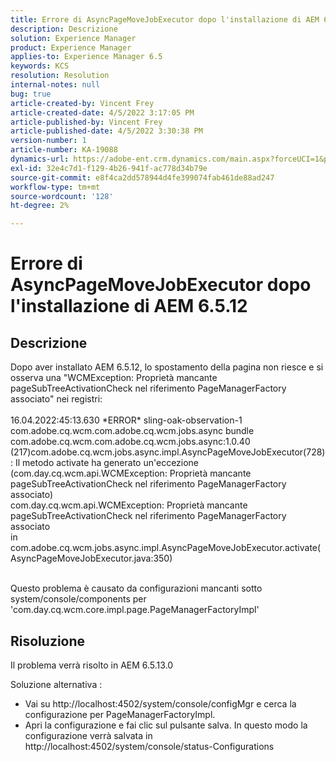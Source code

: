 ```yaml
---
title: Errore di AsyncPageMoveJobExecutor dopo l'installazione di AEM 6.5.12
description: Descrizione
solution: Experience Manager
product: Experience Manager
applies-to: Experience Manager 6.5
keywords: KCS
resolution: Resolution
internal-notes: null
bug: true
article-created-by: Vincent Frey
article-created-date: 4/5/2022 3:17:05 PM
article-published-by: Vincent Frey
article-published-date: 4/5/2022 3:30:38 PM
version-number: 1
article-number: KA-19088
dynamics-url: https://adobe-ent.crm.dynamics.com/main.aspx?forceUCI=1&pagetype=entityrecord&etn=knowledgearticle&id=a9c8686e-f3b4-ec11-983f-000d3a5d0d94
exl-id: 32e4c7d1-f129-4b26-941f-ac778d34b79e
source-git-commit: e8f4ca2dd578944d4fe399074fab461de88ad247
workflow-type: tm+mt
source-wordcount: '128'
ht-degree: 2%

---
```


# Errore di AsyncPageMoveJobExecutor dopo l&#39;installazione di AEM 6.5.12

## Descrizione


Dopo aver installato AEM 6.5.12, lo spostamento della pagina non riesce e si osserva una &quot;WCMException: Proprietà mancante pageSubTreeActivationCheck nel riferimento PageManagerFactory associato&quot; nei registri:
<br><br>16.04.2022:45:13.630 \*ERROR\* sling-oak-observation-1 com.adobe.cq.wcm.com.adobe.cq.wcm.jobs.async bundle com.adobe.cq.wcm.com.adobe.cq.wcm.jobs.async:1.0.40 (217)com.adobe.cq.wcm.jobs.async.impl.AsyncPageMoveJobExecutor(728) : Il metodo activate ha generato un&#39;eccezione (com.day.cq.wcm.api.WCMException: Proprietà mancante pageSubTreeActivationCheck nel riferimento PageManagerFactory associato)
<br>com.day.cq.wcm.api.WCMException: Proprietà mancante pageSubTreeActivationCheck nel riferimento PageManagerFactory associato
<br>in com.adobe.cq.wcm.jobs.async.impl.AsyncPageMoveJobExecutor.activate(AsyncPageMoveJobExecutor.java:350)<br><br>


Questo problema è causato da configurazioni mancanti sotto system/console/components per &#39;com.day.cq.wcm.core.impl.page.PageManagerFactoryImpl&#39;


## Risoluzione


Il problema verrà risolto in AEM 6.5.13.0

Soluzione alternativa : 
- Vai su http://localhost:4502/system/console/configMgr e cerca la configurazione per PageManagerFactoryImpl.
- Apri la configurazione e fai clic sul pulsante salva. In questo modo la configurazione verrà salvata in http://localhost:4502/system/console/status-Configurations
